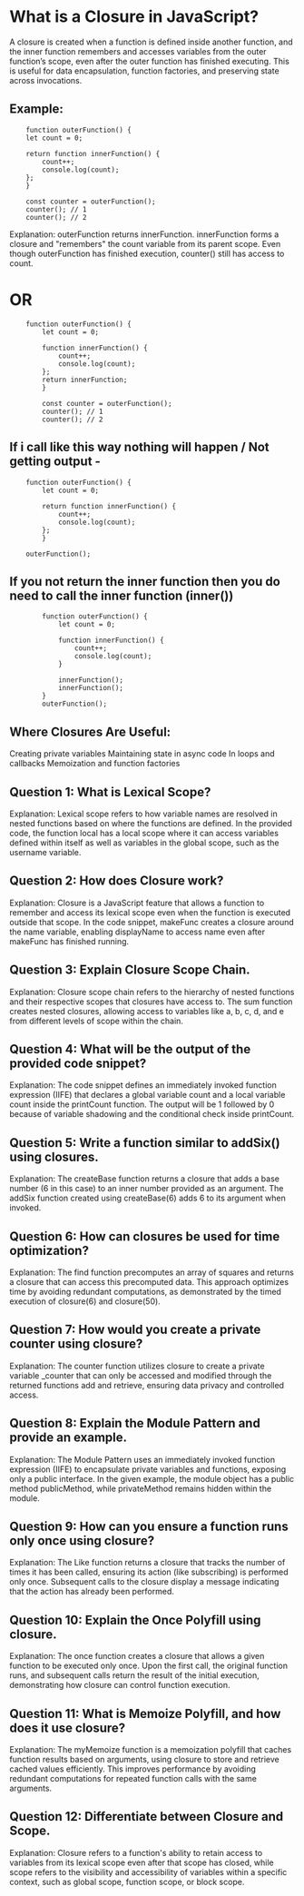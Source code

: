 What is a Closure in JavaScript?
===================================

A closure is created when a function is defined inside another function, and the inner function remembers and accesses variables from the outer function’s scope, even after the outer function has finished executing.
This is useful for data encapsulation, function factories, and preserving state across invocations.

Example:
----------
        function outerFunction() {
        let count = 0;
        
        return function innerFunction() {
            count++;
            console.log(count);
        };
        }
        
        const counter = outerFunction();
        counter(); // 1
        counter(); // 2

Explanation:
outerFunction returns innerFunction.
innerFunction forms a closure and "remembers" the count variable from its parent scope.
Even though outerFunction has finished execution, counter() still has access to count.

OR 
===

        function outerFunction() {
            let count = 0;
            
            function innerFunction() {
                count++;
                console.log(count);
            };
            return innerFunction;
            }
            
            const counter = outerFunction();
            counter(); // 1
            counter(); // 2



If i call like this way nothing will happen / Not getting output - 
------------------------------------------------------------------

        function outerFunction() {
            let count = 0;
            
            return function innerFunction() {
                count++;
                console.log(count);
            };
            }
            
        outerFunction();

 
If you not return the inner function then you do need to call the inner function (inner())
--------------------------------------------------------------------------------------------

            function outerFunction() {
                let count = 0;
                
                function innerFunction() {
                    count++;
                    console.log(count);
                }
                
                innerFunction(); 
                innerFunction();
            }
            outerFunction(); 
            

Where Closures Are Useful:
---------------------------
Creating private variables
Maintaining state in async code
In loops and callbacks
Memoization and function factories
           
 

Question 1: What is Lexical Scope?
-----------------------------------
Explanation: Lexical scope refers to how variable names are resolved in nested functions based on where the functions are defined. In the provided code, the function local has a local scope where it can access variables defined within itself as well as variables in the global scope, such as the username variable.

Question 2: How does Closure work?
--------------------------------------
Explanation: Closure is a JavaScript feature that allows a function to remember and access its lexical scope even when the function is executed outside that scope. In the code snippet, makeFunc creates a closure around the name variable, enabling displayName to access name even after makeFunc has finished running.

Question 3: Explain Closure Scope Chain.
-------------------------------------------
Explanation: Closure scope chain refers to the hierarchy of nested functions and their respective scopes that closures have access to. The sum function creates nested closures, allowing access to variables like a, b, c, d, and e from different levels of scope within the chain.

Question 4: What will be the output of the provided code snippet?
-------------------------------------------------------------------
Explanation: The code snippet defines an immediately invoked function expression (IIFE) that declares a global variable count and a local variable count inside the printCount function. The output will be 1 followed by 0 because of variable shadowing and the conditional check inside printCount.

Question 5: Write a function similar to addSix() using closures.
--------------------------------------------------------------------
Explanation: The createBase function returns a closure that adds a base number (6 in this case) to an inner number provided as an argument. The addSix function created using createBase(6) adds 6 to its argument when invoked.

Question 6: How can closures be used for time optimization?
-------------------------------------------------------------
Explanation: The find function precomputes an array of squares and returns a closure that can access this precomputed data. This approach optimizes time by avoiding redundant computations, as demonstrated by the timed execution of closure(6) and closure(50).

Question 7: How would you create a private counter using closure?
--------------------------------------------------------------------
Explanation: The counter function utilizes closure to create a private variable _counter that can only be accessed and modified through the returned functions add and retrieve, ensuring data privacy and controlled access.

Question 8: Explain the Module Pattern and provide an example.
-----------------------------------------------------------------
Explanation: The Module Pattern uses an immediately invoked function expression (IIFE) to encapsulate private variables and functions, exposing only a public interface. In the given example, the module object has a public method publicMethod, while privateMethod remains hidden within the module.

Question 9: How can you ensure a function runs only once using closure?
----------------------------------------------------------------------------
Explanation: The Like function returns a closure that tracks the number of times it has been called, ensuring its action (like subscribing) is performed only once. Subsequent calls to the closure display a message indicating that the action has already been performed.

Question 10: Explain the Once Polyfill using closure.
--------------------------------------------------------
Explanation: The once function creates a closure that allows a given function to be executed only once. Upon the first call, the original function runs, and subsequent calls return the result of the initial execution, demonstrating how closure can control function execution.

Question 11: What is Memoize Polyfill, and how does it use closure?
-----------------------------------------------------------------------
Explanation: The myMemoize function is a memoization polyfill that caches function results based on arguments, using closure to store and retrieve cached values efficiently. This improves performance by avoiding redundant computations for repeated function calls with the same arguments.

Question 12: Differentiate between Closure and Scope.
----------------------------------------------------------
Explanation: Closure refers to a function's ability to retain access to variables from its lexical scope even after that scope has closed, while scope refers to the visibility and accessibility of variables within a specific context, such as global scope, function scope, or block scope.